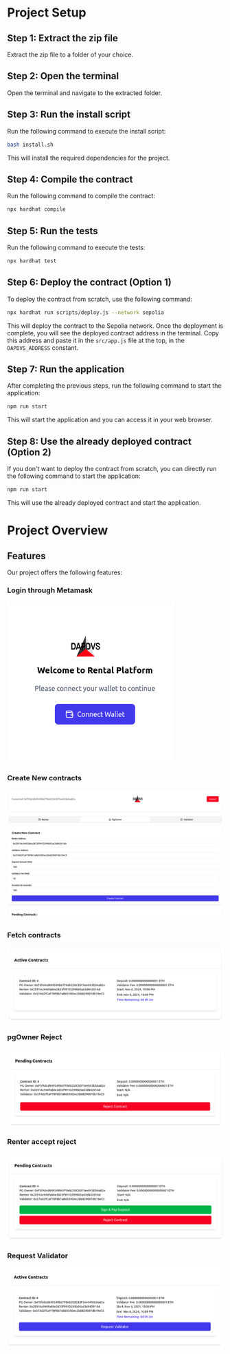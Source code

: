 # Project Setup

## Step 1: Extract the zip file
Extract the zip file to a folder of your choice.

## Step 2: Open the terminal
Open the terminal and navigate to the extracted folder.

## Step 3: Run the install script
Run the following command to execute the install script:

```bash
bash install.sh
```

This will install the required dependencies for the project.

## Step 4: Compile the contract
Run the following command to compile the contract:

```bash
npx hardhat compile
```

## Step 5: Run the tests
Run the following command to execute the tests:

```bash
npx hardhat test
```

## Step 6: Deploy the contract (Option 1)
To deploy the contract from scratch, use the following command:

```bash
npx hardhat run scripts/deploy.js --network sepolia
```

This will deploy the contract to the Sepolia network. Once the deployment is complete, you will see the deployed contract address in the terminal. Copy this address and paste it in the `src/app.js` file at the top, in the `DAPDVS_ADDRESS` constant.

## Step 7: Run the application
After completing the previous steps, run the following command to start the application:

```bash
npm run start
```

This will start the application and you can access it in your web browser.

## Step 8: Use the already deployed contract (Option 2)
If you don't want to deploy the contract from scratch, you can directly run the following command to start the application:

```bash
npm run start
```

This will use the already deployed contract and start the application.

# Project Overview

## Features

Our project offers the following features:

### Login through Metamask

![login through metamask](./Execution%20screenshots/login.png)

### Create New contracts

![create new contract](./Execution%20screenshots/create%20contract.png)

### Fetch contracts

![Fetch contracts](./Execution%20screenshots/fetch%20contracts.png)

### pgOwner Reject

![reject contract by pgOwner](./Execution%20screenshots/pgowner%20reject.png)

### Renter accept reject

![Renter accept reject](./Execution%20screenshots/renter%20accept%20reject.png)

### Request Validator

![Request Validator](./Execution%20screenshots/request%20validator.png)

